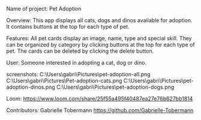 
Name of project: Pet Adoption 

Overview: This app displays all cats, dogs and dinos available for adoption. It contains buttons at the top for each type of pet. 

Features: All pet cards display an image, name, type and special skill. They can be organized by category by clicking buttons at the top for each type of pet. The cards can be deleted by clicking the delete button. 

User: Someone interested in adopting a cat, dog or dino. 

screenshots: C:\Users\gabri\Pictures\pet-adoption-all.png
C:\Users\gabri\Pictures\Pet-adoption-cats.png
C:\Users\gabri\Pictures\pet-adoption-dinos.png
C:\Users\gabri\Pictures\pet-adoption-dogs.png


Loom: https://www.loom.com/share/25f55a495f40487ea27e76b627bb1814

Contributors: Gabrielle Tobermann https://github.com/Gabrielle-Tobermann
